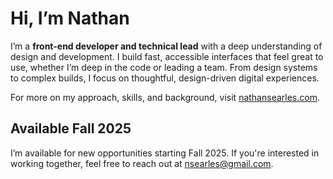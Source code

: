 # Hi, I’m Nathan

I’m a **front-end developer and technical lead** with a deep understanding of design and development. I build fast, accessible interfaces that feel great to use, whether I’m deep in the code or leading a team. From design systems to complex builds, I focus on thoughtful, design-driven digital experiences.

For more on my approach, skills, and background, visit [nathansearles.com](https://nathansearles.com/).

## Available Fall 2025

I’m available for new opportunities starting Fall 2025. If you're interested in working together, feel free to reach out at [nsearles@gmail.com](mailto:nsearles@gmail.com).


